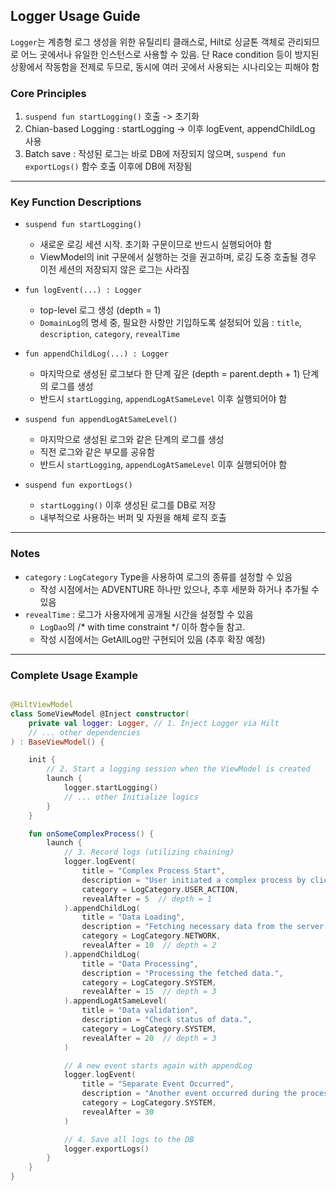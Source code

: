 ## Logger Usage Guide

`Logger`는 계층형 로그 생성을 위한 유틸리티 클래스로, Hilt로 싱글톤 객체로 관리되므로 어느 곳에서나 유일한 인스턴스로 사용할 수 있음.
단 Race condition 등이 방지된 상황에서 작동함을 전제로 두므로, 동시에 여러 곳에서 사용되는 시나리오는 피해야 함

### Core Principles

1. `suspend fun startLogging()` 호출 -> 초기화
2. Chian-based Logging : startLogging -> 이후 logEvent, appendChildLog 사용 
3. Batch save : 작성된 로그는 바로 DB에 저장되지 않으며, `suspend fun exportLogs()` 함수 호출 이후에 DB에 저장됨

---

### Key Function Descriptions

- `suspend fun startLogging()`
  - 새로운 로깅 세션 시작. 초기화 구문이므로 반드시 실행되어야 함
  - ViewModel의 init 구문에서 실행하는 것을 권고하며, 로깅 도중 호출될 경우 이전 세션의 저장되지 않은 로그는 사라짐

- `fun logEvent(...) : Logger`
  - top-level 로그 생성 (depth = 1)
  - `DomainLog`의 명세 중, 필요한 사항만 기입하도록 설정되어 있음 : `title`, `description`, `category`, `revealTime`

- `fun appendChildLog(...) : Logger`
  - 마지막으로 생성된 로그보다 한 단계 깊은 (depth = parent.depth + 1) 단계의 로그를 생성
  - 반드시 `startLogging`, `appendLogAtSameLevel` 이후 실행되어야 함

- `suspend fun appendLogAtSameLevel()`
  - 마지막으로 생성된 로그와 같은 단계의 로그를 생성
  - 직전 로그와 같은 부모를 공유함
  - 반드시 `startLogging`, `appendLogAtSameLevel` 이후 실행되어야 함

- `suspend fun exportLogs()`
  - `startLogging()` 이후 생성된 로그를 DB로 저장
  - 내부적으로 사용하는 버퍼 및 자원을 해체 로직 호출

---

### Notes

- `category` : `LogCategory` Type을 사용하여 로그의 종류를 설정할 수 있음
  - 작성 시점에서는 ADVENTURE 하나만 있으나, 추후 세분화 하거나 추가될 수 있음
- `revealTime` : 로그가 사용자에게 공개될 시간을 설정할 수 있음
  - `LogDao`의  /* with time constraint */ 이하 함수들 참고.
  - 작성 시점에서는 GetAllLog만 구현되어 있음 (추후 확장 예정)

---

### Complete Usage Example



```kotlin

@HiltViewModel
class SomeViewModel @Inject constructor(
    private val logger: Logger, // 1. Inject Logger via Hilt
    // ... other dependencies
) : BaseViewModel() {

    init {
        // 2. Start a logging session when the ViewModel is created
        launch { 
            logger.startLogging() 
            // ... other Initialize logics
        }
    }

    fun onSomeComplexProcess() {
        launch {
            // 3. Record logs (utilizing chaining)
            logger.logEvent(
                title = "Complex Process Start",
                description = "User initiated a complex process by clicking a button.",
                category = LogCategory.USER_ACTION,
                revealAfter = 5  // depth = 1
            ).appendChildLog(
                title = "Data Loading",
                description = "Fetching necessary data from the server.",
                category = LogCategory.NETWORK,
                revealAfter = 10  // depth = 2
            ).appendChildLog(
                title = "Data Processing",
                description = "Processing the fetched data.",
                category = LogCategory.SYSTEM,
                revealAfter = 15  // depth = 3
            ).appendLogAtSameLevel(
                title = "Data validation",
                description = "Check status of data.",
                category = LogCategory.SYSTEM,
                revealAfter = 20  // depth = 3
            )

            // A new event starts again with appendLog
            logger.logEvent(
                title = "Separate Event Occurred",
                description = "Another event occurred during the process.",
                category = LogCategory.SYSTEM,
                revealAfter = 30
            )

            // 4. Save all logs to the DB
            logger.exportLogs()
        }
    }
}
```